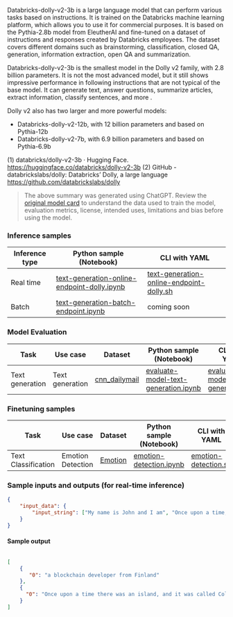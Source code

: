 Databricks-dolly-v2-3b is a large language model that can perform various tasks based on instructions. It is trained on the Databricks machine learning platform, which allows you to use it for commercial purposes. It is based on the Pythia-2.8b model from EleutherAI and fine-tuned on a dataset of instructions and responses created by Databricks employees. The dataset covers different domains such as brainstorming, classification, closed QA, generation, information extraction, open QA and summarization.

Databricks-dolly-v2-3b is the smallest model in the Dolly v2 family, with 2.8 billion parameters. It is not the most advanced model, but it still shows impressive performance in following instructions that are not typical of the base model. It can generate text, answer questions, summarize articles, extract information, classify sentences, and more  .

Dolly v2 also has two larger and more powerful models:

- Databricks-dolly-v2-12b, with 12 billion parameters and based on Pythia-12b
- Databricks-dolly-v2-7b, with 6.9 billion parameters and based on Pythia-6.9b

(1) databricks/dolly-v2-3b · Hugging Face. https://huggingface.co/databricks/dolly-v2-3b
(2) GitHub - databrickslabs/dolly: Databricks’ Dolly, a large language https://github.com/databrickslabs/dolly



> The above summary was generated using ChatGPT. Review the <a href="https://huggingface.co/databricks/dolly-v2-3b" target="_blank">original model card</a> to understand the data used to train the model, evaluation metrics, license, intended uses, limitations and bias before using the model.

### Inference samples

Inference type|Python sample (Notebook)|CLI with YAML
|--|--|--|
Real time|<a href="https://aka.ms/azureml-infer-online-sdk-text-generation-dolly" target="_blank">text-generation-online-endpoint-dolly.ipynb</a>|<a href="https://aka.ms/azureml-infer-online-cli-text-generation-dolly" target="_blank">text-generation-online-endpoint-dolly.sh</a>
Batch |<a href="https://aka.ms/azureml-infer-batch-sdk-text-generation" target="_blank">text-generation-batch-endpoint.ipynb</a>| coming soon



### Model Evaluation

Task| Use case| Dataset| Python sample (Notebook)| CLI with YAML
|--|--|--|--|--|
Text generation | Text generation | <a href="https://huggingface.co/datasets/cnn_dailymail" target="_blank"> cnn_dailymail </a> | <a href="https://aka.ms/azureml-eval-sdk-text-generation/" target="_blank">evaluate-model-text-generation.ipynb</a> | <a href="https://aka.ms/azureml-eval-cli-text-generation/" target="_blank">evaluate-model-text-generation.yml</a>


### Finetuning samples

Task|Use case|Dataset|Python sample (Notebook)|CLI with YAML
|--|--|--|--|--|
Text Classification|Emotion Detection|<a href="https://huggingface.co/datasets/dair-ai/emotion" target="_blank">Emotion</a>|<a href="https://aka.ms/azureml-ft-sdk-emotion-detection" target="_blank">emotion-detection.ipynb</a>|<a href="https://aka.ms/azureml-ft-cli-emotion-detection" target="_blank">emotion-detection.sh</a>


### Sample inputs and outputs (for real-time inference)

```json
{
    "input_data": {
        "input_string": ["My name is John and I am", "Once upon a time,"]
    }
}
```

#### Sample output
```json

[
    {
       "0": "a blockchain developer from Finland"
    },
    {
      "0": "Once upon a time there was an island, and it was called Colony. This island has 2 main buildings. One preserving old technology, the other futuristic. The old building is referred to as castle. Inside this building, you'll find the captain, chief engineer and a few other scientists. The new building is referred to as Transcender. This building can exchange old technology for futuristic technology."
    }
]
```


